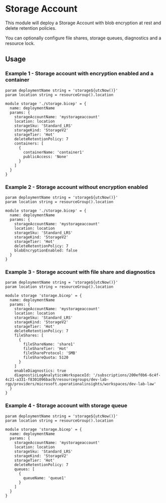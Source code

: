 # Storage Account
This module will deploy a Storage Account with blob encryption at rest and delete retention policies. 

You can optionally configure file shares, storage queues, diagnostics and a resource lock.

## Usage

### Example 1 - Storage account with encryption enabled and a container
``` bicep
param deploymentName string = 'storage${utcNow()}'
param location string = resourceGroup().location

module storage './storage.bicep' = {
  name: deploymentName
  params: {
    storageAccountName: 'mystorageaccount'
    location: location    
    storageSku: 'Standard_LRS'
    storageKind: 'StorageV2'
    storageTier: 'Hot'
    deleteRetentionPolicy: 7
    containers: [
      {
        containerName: 'container1'
        publicAccess: 'None'
      }
    ]
  }
}
```

### Example 2 - Storage account without encryption enabled
``` bicep
param deploymentName string = 'storage${utcNow()}'
param location string = resourceGroup().location

module storage './storage.bicep' = {
  name: deploymentName
  params: {
    storageAccountName: 'mystorageaccount'
    location: location    
    storageSku: 'Standard_LRS'
    storageKind: 'StorageV2'
    storageTier: 'Hot'
    deleteRetentionPolicy: 7
    blobEncryptionEnabled: false
  }
}
```
### Example 3 - Storage account with file share and diagnostics
``` bicep
param deploymentName string = 'storage${utcNow()}'
param location string = resourceGroup().location

module storage 'storage.bicep' = {
  name: deploymentName
  params: {
    storageAccountName: 'mystorageaccount'
    location: location
    storageSku: 'Standard_LRS'
    storageKind: 'StorageV2'
    storageTier: 'Hot'
    deleteRetentionPolicy: 7
    fileShares: [
      {
        fileShareName: 'share1'
        fileShareTier: 'Hot'
        fileShareProtocol: 'SMB'
        fileShareQuota: 5120
      }
    ]
    enableDiagnostics: true
    diagnosticLogAnalyticsWorkspaceId: '/subscriptions/200ef0b6-6c4f-4c21-a331-f8301096bac9/resourcegroups/dev-lab-rgp/providers/microsoft.operationalinsights/workspaces/dev-lab-law'
  }
}
```

### Example 4 - Storage account with storage queue
``` bicep
param deploymentName string = 'storage${utcNow()}'
param location string = resourceGroup().location

module storage 'storage.bicep' = {
  name: deploymentName
  params: {
    storageAccountName: 'mystorageaccount'
    location: location
    storageSku: 'Standard_LRS'
    storageKind: 'StorageV2'
    storageTier: 'Hot'
    deleteRetentionPolicy: 7
    queues: [
      {
        queueName: 'queue1'
      }
    ]
  }
}
```